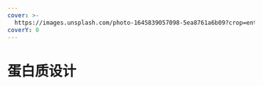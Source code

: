 ```yaml
---
cover: >-
  https://images.unsplash.com/photo-1645839057098-5ea8761a6b09?crop=entropy&cs=srgb&fm=jpg&ixid=M3wxOTcwMjR8MHwxfHNlYXJjaHw1fHxMTE18ZW58MHx8fHwxNzMyNzg3ODc3fDA&ixlib=rb-4.0.3&q=85
coverY: 0
---
```


# 蛋白质设计

